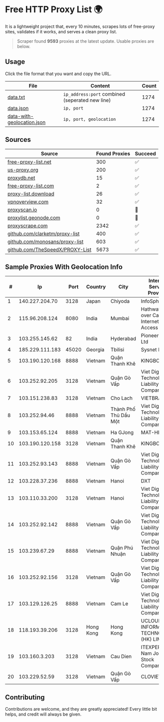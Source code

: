 
# Free HTTP Proxy List 🌍

It is a lightweight project that, every 10 minutes, scrapes lots of free-proxy sites, validates if it works, and serves a clean proxy list.


> Scraper found **9593** proxies at the latest update. Usable proxies are below.

## Usage

Click the file format that you want and copy the URL.


|File|Content|Count|
|----|-------|-----|
|[data.txt](https://raw.githubusercontent.com/themiralay/Proxy-List-World/master/data.txt)|`ip_address:port` combined (seperated new line)|1274|
|[data.json](https://raw.githubusercontent.com/themiralay/Proxy-List-World/master/data.json)|`ip, port`|1274|
|[data-with-geolocation.json](https://raw.githubusercontent.com/themiralay/Proxy-List-World/master/data-with-geolocation.json)|`ip, port, geolocation`|1274|

## Sources

|Source|Found Proxies|Succeed|
|------|-------------|-------|
|[free-proxy-list.net](https://free-proxy-list.net)|300|✅|
|[us-proxy.org](https://www.us-proxy.org)|200|✅|
|[proxydb.net](http://proxydb.net)|15|✅|
|[free-proxy-list.com](https://free-proxy-list.com/?page=&port=&type%5B%5D=http&type%5B%5D=https&up_time=0&search=Search)|2|✅|
|[proxy-list.download](https://www.proxy-list.download/HTTP)|26|✅|
|[vpnoverview.com](https://vpnoverview.com/privacy/anonymous-browsing/free-proxy-servers)|32|✅|
|[proxyscan.io](https://www.proxyscan.io)|0|🚫|
|[proxylist.geonode.com](https://proxylist.geonode.com/api/proxy-list?limit=300&page=1&sort_by=lastChecked&sort_type=desc&protocols=http,https)|0|🚫|
|[proxyscrape.com](https://api.proxyscrape.com/v2/?request=displayproxies&protocol=http&timeout=10000&country=all&ssl=all&anonymity=all)|2342|✅|
|[github.com/clarketm/proxy-list](https://raw.githubusercontent.com/clarketm/proxy-list/master/proxy-list-raw.txt)|400|✅|
|[github.com/monosans/proxy-list](https://raw.githubusercontent.com/monosans/proxy-list/main/proxies/http.txt)|603|✅|
|[github.com/TheSpeedX/PROXY-List](https://raw.githubusercontent.com/TheSpeedX/PROXY-List/master/http.txt)|5673|✅|


## Sample Proxies With Geolocation Info

|#|Ip|Port|Country|City|Internet Service Provider|
|-|--|----|-------|----|-------------------------|
|1|140.227.204.70|3128|Japan|Chiyoda|InfoSphere|
|2|115.96.208.124|8080|India|Mumbai|Hathway IP over Cable Internet Access|
|3|103.255.145.62|82|India|Hyderabad|Pioneer Elabs Ltd|
|4|185.229.111.183|45020|Georgia|Tbilisi|Sysnet LLC|
|5|103.190.120.168|8888|Vietnam|Quận Thanh Khê|KINGBOND|
|6|103.252.92.205|3128|Vietnam|Quận Gò Vấp|Viet Digital Technology Liability Company|
|7|103.151.238.83|3128|Vietnam|Cho Lach|VIETBRANDS|
|8|103.252.94.46|8888|Vietnam|Thành Phố Thủ Dầu Một|Viet Digital Technology Liability Company|
|9|103.153.65.124|8888|Vietnam|Ha GJong|MAT-HN|
|10|103.190.120.158|3128|Vietnam|Quận Thanh Khê|KINGBOND|
|11|103.252.93.143|8888|Vietnam|Quận Gò Vấp|Viet Digital Technology Liability Company|
|12|103.228.37.236|8888|Vietnam|Hanoi|DXT|
|13|103.110.33.200|3128|Vietnam|Hanoi|Viet Digital Technology Liability Company|
|14|103.252.92.142|8888|Vietnam|Quận Gò Vấp|Viet Digital Technology Liability Company|
|15|103.239.67.29|8888|Vietnam|Quận Phú Nhuận|Viet Digital Technology Liability Company|
|16|103.252.92.156|3128|Vietnam|Quận Gò Vấp|Viet Digital Technology Liability Company|
|17|103.129.126.25|8888|Vietnam|Cam Le|Viet Digital Technology Liability Company|
|18|118.193.39.206|3128|Hong Kong|Hong Kong|UCLOUD INFORMATION TECHNOLOGY (HK) LIMITED|
|19|103.160.3.203|3128|Vietnam|Cau Dien|ITEXPERT Viet Nam Joint Stock Company|
|20|103.229.52.59|3128|Vietnam|Quận Gò Vấp|CLOVIET|



## Contributing

Contributions are welcome, and they are greatly appreciated! Every
little bit helps, and credit will always be given.

